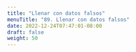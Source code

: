 ```yaml
---
title: "Llenar con datos falsos"
menuTitle: "89. Llenar con datos falsos"
date: 2022-12-24T07:47:01-08:00
draft: false
weight: 50
---
```


